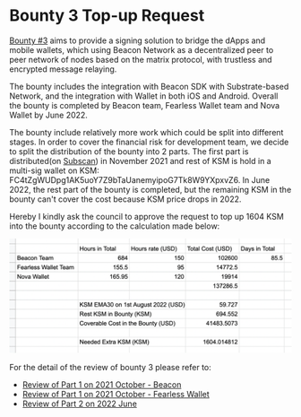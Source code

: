 # Bounty 3 Top-up Request

[Bounty #3](https://kusama.polkassembly.io/bounty/3) aims to provide a signing solution to bridge the dApps and mobile wallets, which using Beacon Network as a decentralized peer to peer network of nodes based on the matrix protocol, with trustless and encrypted message relaying.

The bounty includes the integration with Beacon SDK with Substrate-based Network, and the integration with Wallet in both iOS and Android. Overall the bounty is completed by Beacon team, Fearless Wallet team and Nova Wallet by June 2022.

The bounty include relatively more work which could be split into different stages. In order to cover the financial risk for development team, we decide to split the distribution of the bounty into 2 parts. The first part is distributed(on [Subscan](https://kusama.subscan.io/account/FC4tZgWUDpg1AK5uoY7Z9bTaUanemyipoG7Tk8W9YXpxvZ6)) in November 2021 and rest of KSM is hold in a multi-sig wallet on KSM: FC4tZgWUDpg1AK5uoY7Z9bTaUanemyipoG7Tk8W9YXpxvZ6. In June 2022, the rest part of the bounty is completed, but the remaining KSM in the bounty can't cover the cost because KSM price drops in 2022.

Hereby I kindly ask the council to approve the request to top up 1604 KSM into the bounty according to the calculation made below:  

![Time Spent Table](../res/TimeSpent.png)

For the detail of the review of bounty 3 please refer to: 
* [Review of Part 1 on 2021 October - Beacon](./202110Beacon_Review.md)
* [Review of Part 1 on 2021 October - Fearless Wallet](./202110Fearless_Submission_Review.md)
* [Review of Part 2 on 2022 June](./202206Review.md)
